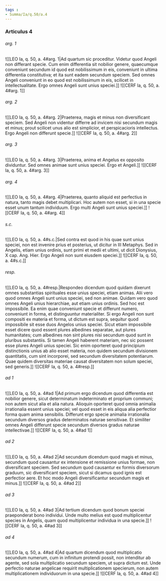 ```yaml
---
tags : 
- Summa/Ia/q.50/a.4
---
```


### Articulus 4

###### arg. 1
![[LEO Ia, q. 50, a. 4#arg. 1|Ad quartum sic proceditur. Videtur quod Angeli non differant specie. Cum enim differentia sit nobilior genere, quaecumque conveniunt secundum id quod est nobilissimum in eis, conveniunt in ultima differentia constitutiva; et ita sunt eadem secundum speciem. Sed omnes Angeli conveniunt in eo quod est nobilissimum in eis, scilicet in intellectualitate. Ergo omnes Angeli sunt unius speciei.]]
![[CERF Ia, q. 50, a. 4#arg. 1]]

###### arg. 2
![[LEO Ia, q. 50, a. 4#arg. 2|Praeterea, magis et minus non diversificant speciem. Sed Angeli non videntur differre ad invicem nisi secundum magis et minus; prout scilicet unus alio est simplicior, et perspicacioris intellectus. Ergo Angeli non differunt specie.]]
![[CERF Ia, q. 50, a. 4#arg. 2]]

###### arg. 3
![[LEO Ia, q. 50, a. 4#arg. 3|Praeterea, anima et Angelus ex opposito dividuntur. Sed omnes animae sunt unius speciei. Ergo et Angeli.]]
![[CERF Ia, q. 50, a. 4#arg. 3]]

###### arg. 4
![[LEO Ia, q. 50, a. 4#arg. 4|Praeterea, quanto aliquid est perfectius in natura, tanto magis debet multiplicari. Hoc autem non esset, si in una specie esset unum tantum individuum. Ergo multi Angeli sunt unius speciei.]]
![[CERF Ia, q. 50, a. 4#arg. 4]]

###### s.c.
![[LEO Ia, q. 50, a. 4#s.c.|Sed contra est quod in his quae sunt unius speciei, non est invenire prius et posterius, ut dicitur in III Metaphys. Sed in Angelis, etiam unius ordinis, sunt primi et medii et ultimi, ut dicit Dionysius, X cap. Ang. Hier. Ergo Angeli non sunt eiusdem speciei.]]
![[CERF Ia, q. 50, a. 4#s.c.]]

###### resp.
![[LEO Ia, q. 50, a. 4#resp.|Respondeo dicendum quod quidam dixerunt omnes substantias spirituales esse unius speciei, etiam animas. Alii vero quod omnes Angeli sunt unius speciei, sed non animae. Quidam vero quod omnes Angeli unius hierarchiae, aut etiam unius ordinis. Sed hoc est impossibile. Ea enim quae conveniunt specie et differunt numero, conveniunt in forma, et distinguuntur materialiter. Si ergo Angeli non sunt compositi ex materia et forma, ut dictum est supra, sequitur quod impossibile sit esse duos Angelos unius speciei. Sicut etiam impossibile esset dicere quod essent plures albedines separatae, aut plures humanitates; cum albedines non sint plures nisi secundum quod sunt in pluribus substantiis. Si tamen Angeli haberent materiam, nec sic possent esse plures Angeli unius speciei. Sic enim oporteret quod principium distinctionis unius ab alio esset materia, non quidem secundum divisionem quantitatis, cum sint incorporei, sed secundum diversitatem potentiarum. Quae quidem diversitas materiae causat diversitatem non solum speciei, sed generis.]]
![[CERF Ia, q. 50, a. 4#resp.]]

###### ad 1
![[LEO Ia, q. 50, a. 4#ad 1|Ad primum ergo dicendum quod differentia est nobilior genere, sicut determinatum indeterminato et proprium communi; non autem sicut alia et alia natura. Alioquin oporteret quod omnia animalia irrationalia essent unius speciei; vel quod esset in eis aliqua alia perfectior forma quam anima sensibilis. Differunt ergo specie animalia irrationalia secundum diversos gradus determinatos naturae sensitivae. Et similiter omnes Angeli differunt specie secundum diversos gradus naturae intellectivae.]]
![[CERF Ia, q. 50, a. 4#ad 1]]

###### ad 2
![[LEO Ia, q. 50, a. 4#ad 2|Ad secundum dicendum quod magis et minus, secundum quod causantur ex intensione et remissione unius formae, non diversificant speciem. Sed secundum quod causantur ex formis diversorum graduum, sic diversificant speciem, sicut si dicamus quod ignis est perfectior aere. Et hoc modo Angeli diversificantur secundum magis et minus.]]
![[CERF Ia, q. 50, a. 4#ad 2]]

###### ad 3
![[LEO Ia, q. 50, a. 4#ad 3|Ad tertium dicendum quod bonum speciei praeponderat bono individui. Unde multo melius est quod multiplicentur species in Angelis, quam quod multiplicentur individua in una specie.]]
![[CERF Ia, q. 50, a. 4#ad 3]]

###### ad 4
![[LEO Ia, q. 50, a. 4#ad 4|Ad quartum dicendum quod multiplicatio secundum numerum, cum in infinitum protendi possit, non intenditur ab agente, sed sola multiplicatio secundum speciem, ut supra dictum est. Unde perfectio naturae angelicae requirit multiplicationem specierum, non autem multiplicationem individuorum in una specie.]]
![[CERF Ia, q. 50, a. 4#ad 4]]

